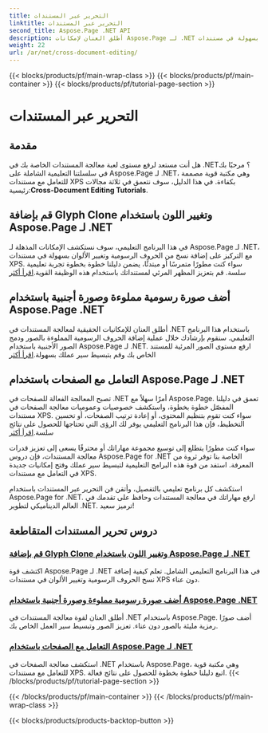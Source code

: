 ```yaml
---
title: التحرير عبر المستندات
linktitle: التحرير عبر المستندات
second_title: Aspose.Page .NET API
description: أطلق العنان لإمكانات Aspose.Page لـ .NET من خلال برامجنا التعليمية. أضف نسخًا من الحروف الرسومية، وقم بتغيير الألوان، وقم بمعالجة الصفحات بسهولة في مستندات XPS.
weight: 22
url: /ar/net/cross-document-editing/
---
```


{{< blocks/products/pf/main-wrap-class >}}
{{< blocks/products/pf/main-container >}}
{{< blocks/products/pf/tutorial-page-section >}}

# التحرير عبر المستندات


## مقدمة

 هل أنت مستعد لرفع مستوى لعبة معالجة المستندات الخاصة بك في .NET؟ مرحبًا بك في سلسلتنا التعليمية الشاملة على Aspose.Page لـ .NET، وهي مكتبة قوية مصممة للتعامل مع مستندات XPS بكفاءة. في هذا الدليل، سوف نتعمق في ثلاثة مجالات رئيسية:**Cross-Document Editing Tutorials**.

## قم بإضافة Glyph Clone وتغيير اللون باستخدام Aspose.Page لـ .NET

 في هذا البرنامج التعليمي، سوف نستكشف الإمكانات المذهلة لـ Aspose.Page لـ .NET، مع التركيز على إضافة نسخ من الحروف الرسومية وتغيير الألوان بسهولة في مستندات XPS. سواء كنت مطورًا متمرسًا أو مبتدئًا، يضمن دليلنا خطوة بخطوة تجربة تعليمية سلسة. قم بتعزيز المظهر المرئي لمستنداتك باستخدام هذه الوظيفة القوية.[اقرأ أكثر](./add-glyph-clone-and-change-color/)

## أضف صورة رسومية مملوءة وصورة أجنبية باستخدام Aspose.Page .NET

أطلق العنان للإمكانيات الحقيقية لمعالجة المستندات في .NET باستخدام هذا البرنامج التعليمي. سنقوم بإرشادك خلال عملية إضافة الحروف الرسومية المملوءة بالصور ودمج الصور الأجنبية باستخدام Aspose.Page لـ .NET. ارفع مستوى الصور المرئية للمستند الخاص بك وقم بتبسيط سير عملك بسهولة.[اقرأ أكثر](./add-image-filled-glyph-and-foreign-image/)

## التعامل مع الصفحات باستخدام Aspose.Page لـ .NET

 تصبح المعالجة الفعالة للصفحات في .NET أمرًا سهلاً مع Aspose.Page. تعمق في دليلنا المفصّل خطوة بخطوة، واستكشف خصوصيات وعموميات معالجة الصفحات في مستندات XPS. سواء كنت تقوم بتنظيم المحتوى، أو إعادة ترتيب الصفحات، أو تحسين التخطيط، فإن هذا البرنامج التعليمي يوفر لك الرؤى التي تحتاجها للحصول على نتائج سلسة.[اقرأ أكثر](./manipulate-pages/)

سواء كنت مطورًا يتطلع إلى توسيع مجموعة مهاراتك أو محترفًا يسعى إلى تعزيز قدرات معالجة المستندات، فإن دروس Aspose.Page for .NET الخاصة بنا توفر ثروة من المعرفة. استفد من قوة هذه البرامج التعليمية لتبسيط سير عملك وفتح إمكانيات جديدة في التعامل مع مستندات XPS.

استكشف كل برنامج تعليمي بالتفصيل، وأتقن فن التحرير عبر المستندات باستخدام Aspose.Page for .NET. ارفع مهاراتك في معالجة المستندات وحافظ على تقدمك في العالم الديناميكي لتطوير .NET. ترميز سعيد!
## دروس تحرير المستندات المتقاطعة
### [قم بإضافة Glyph Clone وتغيير اللون باستخدام Aspose.Page لـ .NET](./add-glyph-clone-and-change-color/)
اكتشف قوة Aspose.Page لـ .NET في هذا البرنامج التعليمي الشامل. تعلم كيفية إضافة نسخ الحروف الرسومية وتغيير الألوان في مستندات XPS دون عناء.
### [أضف صورة رسومية مملوءة وصورة أجنبية باستخدام Aspose.Page .NET](./add-image-filled-glyph-and-foreign-image/)
أطلق العنان لقوة معالجة المستندات في .NET باستخدام Aspose.Page. أضف صورًا رمزية مليئة بالصور دون عناء. تعزيز الصور وتبسيط سير العمل الخاص بك.
### [التعامل مع الصفحات باستخدام Aspose.Page لـ .NET](./manipulate-pages/)
استكشف معالجة الصفحات في .NET باستخدام Aspose.Page، وهي مكتبة قوية للتعامل مع مستندات XPS. اتبع دليلنا خطوة بخطوة للحصول على نتائج فعالة.
{{< /blocks/products/pf/tutorial-page-section >}}

{{< /blocks/products/pf/main-container >}}
{{< /blocks/products/pf/main-wrap-class >}}

{{< blocks/products/products-backtop-button >}}

